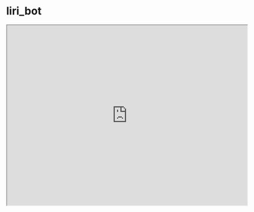 # liri_bot

<iframe src="https://drive.google.com/file/d/12YiPiNokyITWGSsjXdV68kDXjsz5oqSi/preview" width="640" height="480"></iframe>
